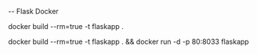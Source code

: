 -- Flask Docker

docker build --rm=true -t flaskapp .

 docker build --rm=true -t flaskapp . && docker run -d -p 80:8033 flaskapp
